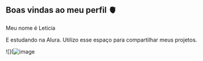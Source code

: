  ## Boas vindas ao meu perfil 🫀

Meu nome é Leticia 

E estudando na Alura.
Utilizo esse espaço para compartilhar meus projetos.



![](![image](https://github.com/user-attachments/assets/c11675d3-ab1e-423b-8838-2a7b84cd6106)
